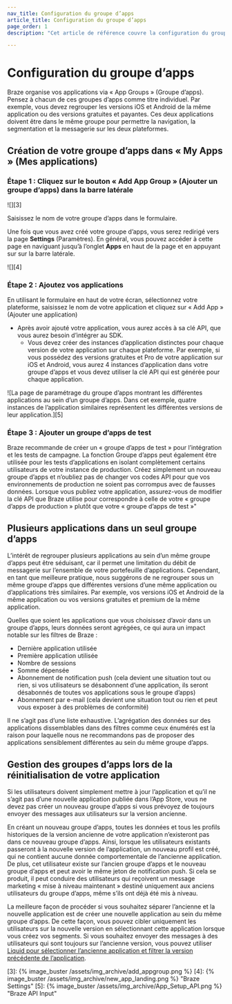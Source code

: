 ```yaml
---
nav_title: Configuration du groupe d’apps
article_title: Configuration du groupe d’apps
page_order: 1
description: "Cet article de référence couvre la configuration du groupe d’apps et la création de votre groupe d’apps."

---
```


# Configuration du groupe d’apps

Braze organise vos applications via  « App Groups » (Groupe d’apps). Pensez à chacun de ces groupes d’apps comme titre individuel. Par exemple, vous devez regrouper les versions iOS et Android de la même application ou des versions gratuites et payantes. Ces deux applications doivent être dans le même groupe pour permettre la navigation, la segmentation et la messagerie sur les deux plateformes.

## Création de votre groupe d’apps dans « My Apps » (Mes applications)

### Étape 1 : Cliquez sur le bouton « Add App Group » (Ajouter un groupe d’apps) <i class='icon-plus'> </i> dans la barre latérale

![][3]

Saisissez le nom de votre groupe d’apps dans le formulaire.

Une fois que vous avez créé votre groupe d’apps, vous serez redirigé vers la page **Settings** (Paramètres). En général, vous pouvez accéder à cette page en naviguant jusqu’à l’onglet **Apps** en haut de la page et en appuyant sur <i class='icon-cog'></i> sur la barre latérale.

![][4]

### Étape 2 : Ajoutez vos applications

En utilisant le formulaire en haut de votre écran, sélectionnez votre plateforme, saisissez le nom de votre application et cliquez sur « Add App » (Ajouter une application)

- Après avoir ajouté votre application, vous aurez accès à sa clé API, que vous aurez besoin d’intégrer au SDK.
    - Vous devez créer des instances d’application distinctes pour chaque version de votre application sur chaque plateforme. Par exemple, si vous possédez des versions gratuites et Pro de votre application sur iOS et Android, vous aurez 4 instances d’application dans votre groupe d’apps et vous devez utiliser la clé API qui est générée pour chaque application.

![La page de paramétrage du groupe d’apps montrant les différentes applications au sein d’un groupe d’apps. Dans cet exemple, quatre instances de l’application similaires représentent les différentes versions de leur application.][5]

### Étape 3 : Ajouter un groupe d’apps de test

Braze recommande de créer un « groupe d’apps de test » pour l’intégration et les tests de campagne. La fonction Groupe d’apps peut également être utilisée pour les tests d’applications en isolant complètement certains utilisateurs de votre instance de production. Créez simplement un nouveau groupe d’apps et n’oubliez pas de changer vos codes API pour que vos environnements de production ne soient pas corrompus avec de fausses données. Lorsque vous publiez votre application, assurez-vous de modifier la clé API que Braze utilise pour correspondre à celle de votre « groupe d’apps de production » plutôt que votre « groupe d’apps de test »"

## Plusieurs applications dans un seul groupe d’apps

L’intérêt de regrouper plusieurs applications au sein d’un même groupe d’apps peut être séduisant, car il permet une limitation du débit de messagerie sur l’ensemble de votre portefeuille d’applications. Cependant, en tant que meilleure pratique, nous suggérons de ne regrouper sous un même groupe d’apps que différentes versions d’une même application ou d’applications très similaires. Par exemple, vos versions iOS et Android de la même application ou vos versions gratuites et premium de la même application.

Quelles que soient les applications que vous choisissez d’avoir dans un groupe d’apps, leurs données seront agrégées, ce qui aura un impact notable sur les filtres de Braze :

- Dernière application utilisée
- Première application utilisée
- Nombre de sessions
- Somme dépensée
- Abonnement de notification push (cela devient une situation tout ou rien, si vos utilisateurs se désabonnent d’une application, ils seront désabonnés de toutes vos applications sous le groupe d’apps)
- Abonnement par e-mail (cela devient une situation tout ou rien et peut vous exposer à des problèmes de conformité)

Il ne s’agit pas d’une liste exhaustive. L’agrégation des données sur des applications dissemblables dans des filtres comme ceux énumérés est la raison pour laquelle nous ne recommandons pas de proposer des applications sensiblement différentes au sein du même groupe d’apps.

## Gestion des groupes d’apps lors de la réinitialisation de votre application

Si les utilisateurs doivent simplement mettre à jour l’application et qu’il ne s’agit pas d’une nouvelle application publiée dans l’App Store, vous ne devez pas créer un nouveau groupe d’apps si vous prévoyez de toujours envoyer des messages aux utilisateurs sur la version ancienne.

En créant un nouveau groupe d’apps, toutes les données et tous les profils historiques de la version ancienne de votre application n’existeront pas dans ce nouveau groupe d’apps. Ainsi, lorsque les utilisateurs existants passeront à la nouvelle version de l’application, un nouveau profil est créé, qui ne contient aucune donnée comportementale de l’ancienne application. De plus, cet utilisateur existe sur l’ancien groupe d’apps et le nouveau groupe d’apps et peut avoir le même jeton de notification push. Si cela se produit, il peut conduire des utilisateurs qui reçoivent un message marketing « mise à niveau maintenant » destiné uniquement aux anciens utilisateurs du groupe d’apps, même s’ils ont déjà été mis à niveau.

La meilleure façon de procéder si vous souhaitez séparer l’ancienne et la nouvelle application est de créer une nouvelle application au sein du même groupe d’apps. De cette façon, vous pouvez cibler uniquement les utilisateurs sur la nouvelle version en sélectionnant cette application lorsque vous créez vos segments. Si vous souhaitez envoyer des messages à des utilisateurs qui sont toujours sur l’ancienne version, vous pouvez utiliser [Liquid pour sélectionner l’ancienne application et filtrer la version précédente de l’application](https://learning.braze.com/target-different-app-versions-with-liquid/929971).

[3]: {% image_buster /assets/img_archive/add_appgroup.png %}
[4]: {% image_buster /assets/img_archive/new_app_landing.png %} "Braze Settings"
[5]: {% image_buster /assets/img_archive/App_Setup_API.png %} "Braze API Input"
